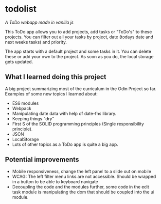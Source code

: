 # todolist

_A ToDo webapp made in vanilla js_

This ToDo app allows you to add projects, add tasks or "ToDo's" to these projects. You can filter out all your tasks by project, date (todays date and next weeks tasks) and priority.

The app starts with a default project and some tasks in it. You can delete these or add your own to the project. As soon as you do, the local storage gets updated.

## What I learned doing this project

A big project summarizing most of the curriculum in the Odin Project so far. Examples of some new topics I learned about:

- ES6 modules
- Webpack
- Manipulating date data with help of date-fns library.
- Keeping things "dry"
- First S of the SOLID programming principles (Single responsibility principle).
- JSON
- LocalStorage
- Lots of other topics as a ToDo app is quite a big app.

## Potential improvements

- Mobile responsiveness, change the left panel to a slide out on mobile
- WCAG: The left filter menu links are not accessible. Should be wrapped in a button to be able to keyboard navigate
- Decoupling the code and the modules further, some code in the edit task module is manipulating the dom that should be coupled into the ui module.
